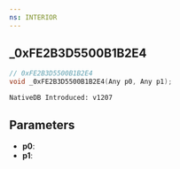 ```yaml
---
ns: INTERIOR
---
```

## _0xFE2B3D5500B1B2E4

```c
// 0xFE2B3D5500B1B2E4
void _0xFE2B3D5500B1B2E4(Any p0, Any p1);
```

```
NativeDB Introduced: v1207
```

## Parameters
* **p0**:
* **p1**:
